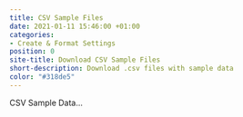 ```yaml
---
title: CSV Sample Files
date: 2021-01-11 15:46:00 +01:00
categories:
- Create & Format Settings
position: 0
site-title: Download CSV Sample Files
short-description: Download .csv files with sample data
color: "#318de5"
---
```


CSV Sample Data...